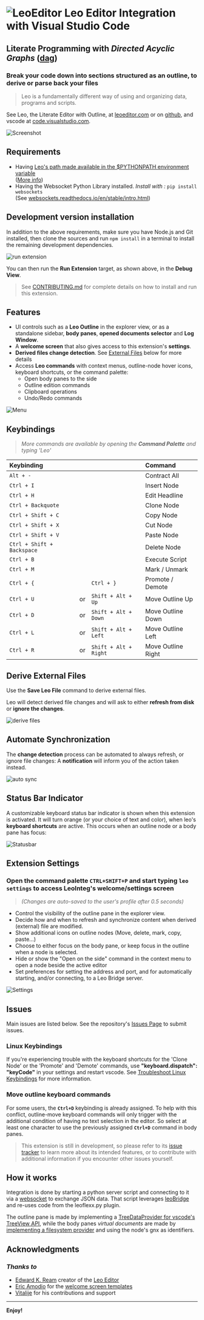 # ![LeoEditor](resources/leoapp.png) Leo Editor Integration with Visual Studio Code

## Literate Programming with _Directed Acyclic Graphs_ ([dag](https://en.wikipedia.org/wiki/Directed_acyclic_graph))

### Break your code down into sections structured as an outline, to derive or parse back your files

> Leo is a fundamentally different way of using and organizing data, programs and scripts.

See Leo, the Literate Editor with Outline, at [leoeditor.com](https://leoeditor.com/)
or on [github](https://github.com/leo-editor/leo-editor), and vscode at [code.visualstudio.com](https://code.visualstudio.com/).

![Screenshot](resources/animated-screenshot.gif)

## Requirements

- Having [Leo's path made available in the \$PYTHONPATH environment variable](https://docs.python.org/2/using/windows.html#excursus-setting-environment-variables)\
  ([More info](https://docs.python.org/2/using/cmdline.html#environment-variables))
- Having the Websocket Python Library installed.
  _Install with :_ `pip install websockets`\
  (See [websockets.readthedocs.io/en/stable/intro.html](https://websockets.readthedocs.io/en/stable/intro.html))

## Development version installation

In addition to the above requirements, make sure you have Node.js and Git installed, then clone the sources and run `npm install` in a terminal to install the remaining development dependencies.

![run extension](/resources/run-extension.png)

You can then run the **Run Extension** target, as shown above, in the **Debug View**.

> See [CONTRIBUTING.md](CONTRIBUTING.md) for complete details on how to install and run this extension.

## Features

- UI controls such as a **Leo Outline** in the explorer view, or as a standalone sidebar, **body panes**, **opened documents selector** and **Log Window**.
- A **welcome screen** that also gives access to this extension's **settings**.
- **Derived files change detection**. See [External Files](#derive-external-files) below for more details
- Access **Leo commands** with context menus, outline-node hover icons, keyboard shortcuts, or the command palette:
  - Open body panes to the side
  - Outline edition commands
  - Clipboard operations
  - Undo/Redo commands

![Menu](resources/context-hover-menus.png)

## Keybindings

> _More commands are available by opening the **Command Palette** and typing 'Leo'_

| Keybinding                 |     |                       | Command            |
| :------------------------- | :-- | :-------------------- | :----------------- |
| `Alt + -`                  |     |                       | Contract All       |
| `Ctrl + I`                 |     |                       | Insert Node        |
| `Ctrl + H`                 |     |                       | Edit Headline      |
| `Ctrl + Backquote`         |     |                       | Clone Node         |
| `Ctrl + Shift + C`         |     |                       | Copy Node          |
| `Ctrl + Shift + X`         |     |                       | Cut Node           |
| `Ctrl + Shift + V`         |     |                       | Paste Node         |
| `Ctrl + Shift + Backspace` |     |                       | Delete Node        |
| `Ctrl + B`                 |     |                       | Execute Script     |
| `Ctrl + M`                 |     |                       | Mark / Unmark      |
| `Ctrl + {`                 |     | `Ctrl + }`            | Promote / Demote   |
| `Ctrl + U`                 | or  | `Shift + Alt + Up`    | Move Outline Up    |
| `Ctrl + D`                 | or  | `Shift + Alt + Down`  | Move Outline Down  |
| `Ctrl + L`                 | or  | `Shift + Alt + Left`  | Move Outline Left  |
| `Ctrl + R`                 | or  | `Shift + Alt + Right` | Move Outline Right |

## Derive External Files

Use the **Save Leo File** command to derive external files.

Leo will detect derived file changes and will ask to either **refresh from disk** or **ignore the changes**.

![derive files](resources/derived-file.gif)

## Automate Synchronization

The **change detection** process can be automated to always refresh, or ignore file changes: A **notification** will inform you of the action taken instead.

![auto sync](resources/auto-sync.gif)

## Status Bar Indicator

A customizable keyboard status bar indicator is shown when this extension is activated.
It will turn orange (or your choice of text and color), when leo's **keyboard shortcuts** are active.
This occurs when an outline node or a body pane has focus:

![Statusbar](resources/statusbar-keyboard.gif)

## Extension Settings

### Open the command palette `CTRL+SHIFT+P` and start typing `leo settings` to access LeoInteg's welcome/settings screen

> _(Changes are auto-saved to the user's profile after 0.5 seconds)_

- Control the visibility of the outline pane in the explorer view.
- Decide how and when to refresh and synchronize content when derived (external) file are modified.
- Show additional icons on outline nodes (Move, delete, mark, copy, paste...)
- Choose to either focus on the body pane, or keep focus in the outline when a node is selected.
- Hide or show the "Open on the side" command in the context menu to open a node beside the active editor
- Set preferences for setting the address and port, and for automatically starting, and/or connecting, to a Leo Bridge server.

![Settings](resources/welcome-settings.gif)

## Issues

Main issues are listed below. See the repository's [Issues Page](https://github.com/boltex/leointeg/issues) to submit issues.

### Linux Keybindings

If you're experiencing trouble with the keyboard shortcuts for
the 'Clone Node' or the 'Promote' and 'Demote' commands,
use **"keyboard.dispatch": "keyCode"** in your settings and restart vscode.
See [Troubleshoot Linux Keybindings](https://github.com/microsoft/vscode/wiki/Keybinding-Issues#troubleshoot-linux-keybindings) for more information.

### Move outline keyboard commands

For some users, the **`Ctrl+D`** keybinding is already assigned.
To help with this conflict, outline-move keyboard commands will only trigger
with the additional condition of having no text selection in the editor.
So select at least one character to use the previously assigned **`Ctrl+D`** command in body panes.

> This extension is still in development, so please refer to its [issue tracker](https://github.com/boltex/leointeg/issues) to learn more about its intended features, or to contribute with additional information if you encounter other issues yourself.

## How it works

Integration is done by starting a python server script and connecting to it via a [websocket](https://websockets.readthedocs.io/en/stable/intro.html) to exchange JSON data. That script leverages [leoBridge](https://leoeditor.com/leoBridge.html) and re-uses code from the leoflexx.py plugin.

The outline pane is made by implementing a [TreeDataProvider for vscode's TreeView API](https://code.visualstudio.com/api/extension-guides/tree-view#tree-view-api-basics), while the body panes _virtual documents_ are made by [implementing a filesystem provider](https://code.visualstudio.com/api/extension-guides/virtual-documents#file-system-api) and using the node's gnx as identifiers.

## Acknowledgments

### _Thanks to_

- [Edward K. Ream](https://github.com/edreamleo) creator of the [Leo Editor](https://leoeditor.com/)
- [Eric Amodio](https://github.com/eamodio) for the [welcome screen templates](https://github.com/eamodio/vscode-gitlens/tree/master/src/webviews)
- [Vitalije](https://github.com/vitalije) for his contributions and support

---

**Enjoy!**
